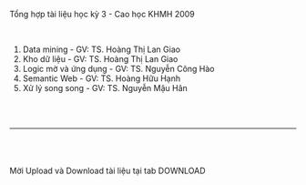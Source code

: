 Tổng hợp tài liệu học kỳ 3 - Cao học KHMH 2009

<br>

1. Data mining - GV: TS. Hoàng Thị Lan Giao <br>
2. Kho dữ liệu - GV: TS. Hoàng Thị Lan Giao <br>
3. Logic mờ và ứng dụng - GV: TS. Nguyễn Công Hào <br>
4. Semantic Web - GV: TS. Hoàng Hữu Hạnh <br>
5. Xử lý song song - GV: TS. Nguyễn Mậu Hân <br>

<br>
<br>
<hr><br>
<br>
<br>
Mời Upload và Download tài liệu tại tab DOWNLOAD